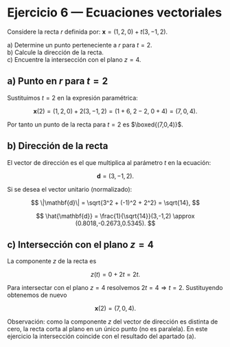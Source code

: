 # Ejercicio 6 — Ecuaciones vectoriales

Considere la recta $r$ definida por:
$\mathbf{x} = (1,2,0) + t(3,-1,2).$

a) Determine un punto perteneciente a $r$ para $t=2$.  
b) Calcule la dirección de la recta.  
c) Encuentre la intersección con el plano $z=4$.

## a) Punto en $r$ para $t=2$

Sustituimos $t=2$ en la expresión paramétrica:

$$
\mathbf{x}(2) = (1,2,0) + 2(3,-1,2) = (1+6,\;2-2,\;0+4) = (7,0,4).
$$

Por tanto un punto de la recta para $t=2$ es $\boxed{(7,0,4)}$.

## b) Dirección de la recta

El vector de dirección es el que multiplica al parámetro $t$ en la ecuación:

$$
\mathbf{d} = (3,-1,2).
$$

Si se desea el vector unitario (normalizado):

$$
\|\mathbf{d}\| = \sqrt{3^2 + (-1)^2 + 2^2} = \sqrt{14},
$$

$$
\hat{\mathbf{d}} = \frac{1}{\sqrt{14}}(3,-1,2) \approx (0.8018,-0.2673,0.5345).
$$

## c) Intersección con el plano $z=4$

La componente $z$ de la recta es

$$
z(t) = 0 + 2t = 2t.
$$

Para intersectar con el plano $z=4$ resolvemos $2t=4\Rightarrow t=2$. Sustituyendo obtenemos de nuevo

$$
\mathbf{x}(2) = (7,0,4).
$$

Observación: como la componente $z$ del vector de dirección es distinta de cero, la recta corta al plano en un único punto (no es paralela). En este ejercicio la intersección coincide con el resultado del apartado (a).

